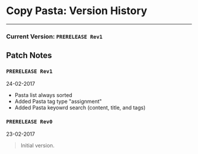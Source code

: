 # Copy Pasta: Version History
___
### Current Version: `PRERELEASE Rev1`
## Patch Notes
### `PRERELEASE Rev1`
24-02-2017
* Pasta list always sorted
* Added Pasta tag type "assignment"
* Added Pasta keyowrd search (content, title, and tags)

### `PRERELEASE Rev0`
23-02-2017
> Initial version.
